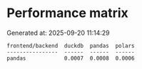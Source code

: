 # Performance matrix

Generated at: 2025-09-20 11:14:29

```text
frontend/backend  duckdb  pandas  polars
----------------  ------  ------  ------
pandas            0.0007  0.0008  0.0006
```
